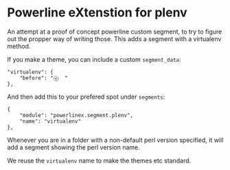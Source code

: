 # Powerline eXtenstion for plenv

An attempt at a proof of concept powerline custom segment, to try to figure out
the propper way of writing those. This adds a segment with a virtualenv method.

If you make a theme, you can include a custom `segment_data`:

    "virtualenv": {
        "before": "ⓔ  "
    },

And then add this to your prefered spot under `segments`:

    {
        "module": "powerlinex.segment.plenv",
        "name": "virtualenv"
    },

Whenever you are in a folder with a non-default perl version specified, it will
add a segment showing the perl version name.

We reuse the `virtualenv` name to make the themes etc standard.
